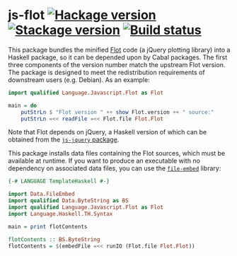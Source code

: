 # js-flot [![Hackage version](https://img.shields.io/hackage/v/js-flot.svg?label=Hackage)](https://hackage.haskell.org/package/js-flot) [![Stackage version](https://www.stackage.org/package/js-flot/badge/nightly?label=Stackage)](https://www.stackage.org/package/js-flot) [![Build status](https://img.shields.io/travis/ndmitchell/js-flot/master.svg?label=Build)](https://travis-ci.org/ndmitchell/js-flot)

This package bundles the minified [Flot](http://www.flotcharts.org/) code
(a jQuery plotting library) into a Haskell package,
so it can be depended upon by Cabal packages. The first three components of
the version number match the upstream Flot version. The package is designed
to meet the redistribution requirements of downstream users (e.g. Debian).
As an example:

```haskell
import qualified Language.Javascript.Flot as Flot

main = do
    putStrLn $ "Flot version " ++ show Flot.version ++ " source:"
    putStrLn =<< readFile =<< Flot.file Flot.Flot
```

Note that Flot depends on jQuery, a Haskell version of which can be obtained
from the [`js-jquery` package](https://github.com/ndmitchell/js-jquery#readme).

This package installs data files containing the Flot sources, which must be available at runtime. If you want to produce an executable with no dependency on associated data files, you can use the [`file-embed`](https://hackage.haskell.org/package/file-embed) library:

```haskell
{-# LANGUAGE TemplateHaskell #-}

import Data.FileEmbed
import qualified Data.ByteString as BS
import qualified Language.Javascript.Flot as Flot
import Language.Haskell.TH.Syntax

main = print flotContents

flotContents :: BS.ByteString
flotContents = $(embedFile =<< runIO (Flot.file Flot.Flot))
```
